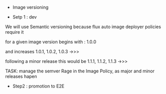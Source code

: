 + Image versioning

+ Setp 1 : dev
  
We will use Semantic versioning because flux auto image deployer policies require it

for a given image version begins with : 1.0.0

and increases 1.0.1, 1.0.2, 1.0.3 ->>>

following a minor release this would be 1.1.1, 1.1.2, 1.1.3 ->>>

TASK: manage the semver Rage in the Image Policy, as major and minor releases hapen 

+ Step2 : promotion to E2E
   

